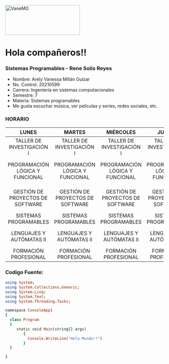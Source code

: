 <a href="https://cooltext.com"><img src="https://images.cooltext.com/5643988.png" width="237" height="95" alt="VaneMG" /></a>

# Hola compañeros!!

### Sistemas Programables - Rene Solis Reyes

* Nombre: Arely Vanessa Millán Guízar
* No. Control: 20210599
* Carrera: Ingeniería en sistemas computacionales
* Semestre: 7
* Materia: Sistemas programables
* Me gusta escuchar música, ver películas y series, redes sociales, etc.

### HORARIO

| LUNES | MARTES | MIÉRCOLES | JUEVES | VIERNES |  
|:---:|:---:|:---:|:---:|:---:|
| TALLER DE INVESTIGACIÓN I | TALLER DE INVESTIGACIÓN I | TALLER DE INVESTIGACIÓN I | TALLER DE INVESTIGACIÓN I |  | 
| PROGRAMACIÓN LÓGICA  Y FUNCIONAL | PROGRAMACIÓN LÓGICA Y FUNCIONAL | PROGRAMACIÓN LÓGICA Y FUNCIONAL | PROGRAMACIÓN LÓGICA Y FUNCIONAL | GESTIÓN DE PROYECTOS DE SOFTWARE |  
| GESTIÓN DE PROYECTOS DE SOFTWARE | GESTIÓN DE PROYECTOS DE SOFTWARE | GESTIÓN DE PROYECTOS DE SOFTWARE | GESTIÓN DE PROYECTOS DE SOFTWARE | GESTIÓN DE PROYECTOS DE SOFTWARE |  
| SISTEMAS PROGRAMABLES | SISTEMAS PROGRAMABLES | SISTEMAS PROGRAMABLES | SISTEMAS PROGRAMABLES |  |  
| LENGUAJES Y AUTÓMATAS II | LENGUAJES Y AUTÓMATAS II | LENGUAJES Y AUTÓMATAS II | LENGUAJES Y AUTÓMATAS II | LENGUAJES Y AUTÓMATAS II | 
| FORMACIÓN PROFESIONAL | FORMACIÓN PROFESIONAL | FORMACIÓN PROFESIONAL | FORMACIÓN PROFESIONAL | FORMACIÓN PROFESIONAL | 

### Codigo Fuente:
```Ruby
using System;
using System.Collections.Generic;
using System.Linq;
using System.Text;
using System.Threading.Tasks;

namespace ConsoleApp1
{
  class Program 
  {
     static void Main(string[] args)
        {
          Console.WriteLine("Hola Mundo!!")
        }
  }

}
```



